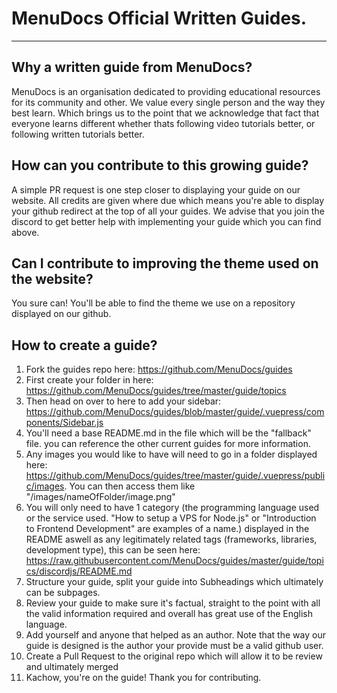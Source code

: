 # MenuDocs Official Written Guides.
---

## Why a written guide from MenuDocs?

MenuDocs is an organisation dedicated to providing educational resources for its community and other. 
We value every single person and the way they best learn. Which brings us to the point that we acknowledge 
that fact that everyone learns different whether thats following video tutorials better, or following 
written tutorials better.

## How can you contribute to this growing guide?

A simple PR request is one step closer to displaying your guide on our website. All credits are given where
due which means you're able to display your github redirect at the top of all your guides. We advise that
you join the discord to get better help with implementing your guide which you can find above.

## Can I contribute to improving the theme used on the website?

You sure can! You'll be able to find the theme we use on a repository displayed on our github.

## How to create a guide?

1) Fork the guides repo here: https://github.com/MenuDocs/guides
2) First create your folder in here: https://github.com/MenuDocs/guides/tree/master/guide/topics
3) Then head on over to here to add your sidebar: https://github.com/MenuDocs/guides/blob/master/guide/.vuepress/components/Sidebar.js
4) You'll need a base README.md in the file which will be the "fallback" file. you can reference the other current guides for more information.
4) Any images you would like to have will need to go in a folder displayed here: https://github.com/MenuDocs/guides/tree/master/guide/.vuepress/public/images. You can then access them like "/images/nameOfFolder/image.png"
5) You will only need to have 1 category (the programming language used or the service used. "How to setup a VPS for Node.js" or "Introduction to Frontend Development" are examples of a name.) displayed in the README aswell as any legitimately related tags (frameworks, libraries, development type), this can be seen here: https://raw.githubusercontent.com/MenuDocs/guides/master/guide/topics/discordjs/README.md
6) Structure your guide, split your guide into Subheadings which ultimately can be subpages.
7) Review your guide to make sure it's factual, straight to the point with all the valid information required and overall has great use of the English language.
8) Add yourself and anyone that helped as an author. Note that the way our guide is designed is the author your provide must be a valid github user.
9) Create a Pull Request to the original repo which will allow it to be review and ultimately merged
10) Kachow, you're on the guide! Thank you for contributing.